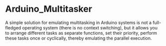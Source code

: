 # Arduino_Multitasker
A simple solution for emulating multitasking in Arduino systems is not a full-fledged operating system (there is no context switching), but it allows you to arrange different tasks as separate functions, set their priority, perform these tasks once or cyclically, thereby emulating the parallel execution.
